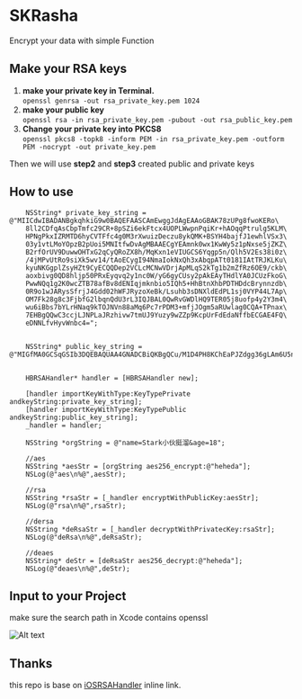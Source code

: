 # SKRasha
Encrypt your data with simple Function

## Make your RSA keys
1. **make your private key in Terminal.**  
``openssl genrsa -out rsa_private_key.pem 1024``  
2. **make your public key**  
``openssl rsa -in rsa_private_key.pem -pubout -out rsa_public_key.pem``  
3. **Change your private key into PKCS8**  
``openssl pkcs8 -topk8 -inform PEM -in rsa_private_key.pem -outform PEM -nocrypt -out private_key.pem``  
  
Then we will use **step2** and **step3** created public and private keys

## How to use 
```
    NSString* private_key_string = @"MIICdwIBADANBgkqhkiG9w0BAQEFAASCAmEwggJdAgEAAoGBAK78zUPg8fwoKERo\
    8ll2CDfqAsCbpTmfc29CR+8pSZi6ekFtcx4UOPLWwpnPqiKr+hAOqqPtrulg5KLM\
    HPNgPkxIZRMTD6hyCVTFfc4g0M3rXwuizDeczu8ykQMK+BSYH4bajfJ1ewhlVSx3\
    03y1vtLMoYOpzB2pUoi5MNItfwDvAgMBAAECgYEAmnk0wx1KwWy5z1pNxse5jZKZ\
    B2rfOrUV9DuwwOHTxG2qCyQRoZX8h/MqKxn1eVIUGCS6Yqgp5n/Qlh5V2Es38i0z\
    /4jMPvUtRo9siXk5wv14/tAoECygI94NmaIokNxQh3xAbqpATt0181IAtTRJKLKu\
    kyuNKGgplZsyHZt9CyECQQDep2VCLcMCNwVDrjApMLqS2kTg1b2mZfRz6OE9/ckb\
    aoxbivg0QD8hljp50PRxEyqvq2y1nc0W/yG6gyCUsy2pAkEAyTHdlYA0JCUzFkoG\
    PwwNQq1g2K0wcZTB78afBv8dENIqjmknbio5IQh5+HhBtnXhbPDTHDdcBrynnzdb\
    0R9o1wJARysSfrjJ4Gdd02hWFJRyzoXeBk/Lsuhb3sDNXldEdPL1sj0VYP44L7Ap\
    OM7Fk28g8c3FjbfG2lbqnQdU3rL3IQJBAL0QwRvGWDlHQ9TER05j8uofp4y2Y3m4\
    wu6iBbs7bYLrHNaq9kTOJNVn88aMq6Pc7rPDM3+mfjJOgm5aRUwlag0CQA+TPnax\
    7EHBgQQwC3ccjLJNPLaJRzhivw7tmUJ9Yuzy9wZZp9KcpUrFdEdaNffbECGAE4FQ\
    eDNNLfvHyvWnbc4=";
    
    
    NSString* public_key_string = @"MIGfMA0GCSqGSIb3DQEBAQUAA4GNADCBiQKBgQCu/M1D4PH8KChEaPJZdgg36gLAm6U5n3NvQkfvKUmYunpBbXMeFDjy1sKZz6oiq/oQDqqj7a7pYOSizBzzYD5MSGUTEw+ocglUxX3OINDN618Losw3nM7vMpEDCvgUmB+G2o3ydXsIZVUsd9N8tb7SzKGDqcwdqVKIuTDSLX8A7wIDAQAB";
    
    
    HBRSAHandler* handler = [HBRSAHandler new];
    
    [handler importKeyWithType:KeyTypePrivate andkeyString:private_key_string];
    [handler importKeyWithType:KeyTypePublic andkeyString:public_key_string];
    _handler = handler;
    
    NSString *orgString = @"name=Stark小伙挺溜&age=18";
    
    //aes
    NSString *aesStr = [orgString aes256_encrypt:@"heheda"];
    NSLog(@"aes\n%@",aesStr);
    
    //rsa
    NSString *rsaStr = [_handler encryptWithPublicKey:aesStr];
    NSLog(@"rsa\n%@",rsaStr);
    
    //dersa
    NSString *deRsaStr = [_handler decryptWithPrivatecKey:rsaStr];
    NSLog(@"deRsa\n%@",deRsaStr);
    
    //deaes
    NSString* deStr = [deRsaStr aes256_decrypt:@"heheda"];
    NSLog(@"deaes\n%@",deStr);
```

## Input to your Project
make sure the search path in Xcode contains openssl 

![Alt text](https://github.com/Stark1937/SKRasha/blob/master/SearchPath.png?raw=true)
## Thanks
this repo is base on [iOSRSAHandler](https://github.com/HustBroventure/iOSRSAHandler "Title") inline link.